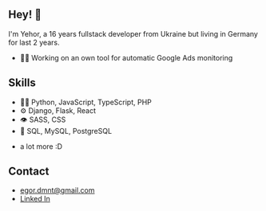 
## Hey! 👋
I'm Yehor, a 16 years fullstack developer from Ukraine but living in Germany for last 2 years.

- 👨‍💻 Working on an own tool for automatic Google Ads monitoring

<!-- - 🦔 Founder of [ArConnect](https://arconnect.io) Arweave Wallet 

- 👨‍💻 Working at [Community Labs](https://communitylabs.com) ([We raised $30M!](https://www.bloomberg.com/news/articles/2022-09-08/teenage-founder-raises-30-million-for-crypto-startup-community-labs?utm_medium=email&utm_source=newsletter&utm_term=220908&utm_campaign=author_22684653#xj4y7vzkg&leadSource=uverify%20wall))

- 🧭 Founder at [@th8ta](https://github.com/th8ta) and [@useverto](https://github.com/useverto)

- 👥 Core team member at [@nestdotland](https://github.com/nestdotland)

+ a lot more ;)-->

## Skills
- 👨‍💻 Python, JavaScript, TypeScript, PHP
- ⚙️ Django, Flask, React
- 👁️ SASS, CSS
- 💽 SQL, MySQL, PostgreSQL
+ a lot more :D

## Contact
- [egor.dmnt@gmail.com](mailto:egor@gmail.com)
- [Linked In](/)
